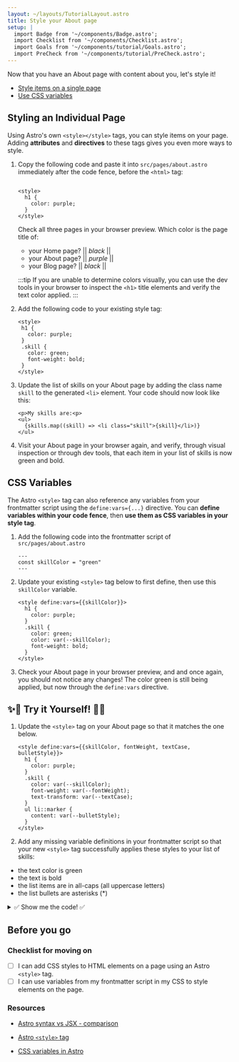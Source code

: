 ```yaml
---
layout: ~/layouts/TutorialLayout.astro
title: Style your About page
setup: |
  import Badge from '~/components/Badge.astro';
  import Checklist from '~/components/Checklist.astro';
  import Goals from '~/components/tutorial/Goals.astro';
  import PreCheck from '~/components/tutorial/PreCheck.astro';
---
```

Now that you have an About page with content about you, let's style it!

<PreCheck>

  - [Style items on a single page](#styling-an-individual-page)
  - [Use CSS variables](#css-variables)

</PreCheck>


## Styling an Individual Page

Using Astro's own `<style></style>` tags, you can style items on your page. Adding **attributes** and **directives** to these tags gives you even more ways to style.

1. Copy the following code and paste it into `src/pages/about.astro` immediately after the code fence, before the `<html>` tag:

    ```astro title="src/pages/about.astro"
   
    <style>
      h1 {
        color: purple;
      }
    </style>
    ```

    Check all three pages in your browser preview. Which color is the page title of:

    - your Home page?  || _black_ ||
    - your About page? || _purple_ ||
    - your Blog page? || _black_ ||

    :::tip
    If you are unable to determine colors visually, you can use the dev tools in your browser to inspect the `<h1>` title elements and verify the text color applied.
    :::

2. Add the following code to your existing style tag:

     ```astro title="src/pages/about.astro" ins={5-8}
    <style>
      h1 {
        color: purple;
      }
      .skill {
        color: green;
        font-weight: bold;
      }
    </style>
    ```

3. Update the list of skills on your About page by adding the class name `skill` to the generated `<li>` element. Your code should now look like this:

    ```astro title="src/pages/about.astro" 'class="skill"'
    <p>My skills are:<p>
    <ul>
      {skills.map((skill) => <li class="skill">{skill}</li>)}
    </ul>
    ```

  4. Visit your About page in your browser again, and verify, through visual inspection or through dev tools, that each item in your list of skills is now green and bold.

## CSS Variables
The Astro `<style>` tag can also reference any variables from your frontmatter script using the `define:vars={...}` directive. You can **define variables within your code fence**, then **use them as CSS variables in your style tag**.

1. Add the following code into the frontmatter script of `src/pages/about.astro`

    ```astro title="src/pages/about.astro"
    ---
    const skillColor = "green"
    ---
    ```

2. Update your existing `<style>` tag below to first define, then use this `skillColor` variable.

    ```astro title="src/pages/about.astro" "define:vars={{skillColor}}" "var(--skillColor)" del={6} ins={7}
    <style define:vars={{skillColor}}>
      h1 {
        color: purple;
      }
      .skill {
        color: green;
        color: var(--skillColor);
        font-weight: bold;
      }
    </style>
    ```

3. Check your About page in your browser preview, and and once again, you should not notice any changes! The color green is still being applied, but now through the `define:vars` directive.

## ✨🧩 Try it Yourself! 🧩✨
 
 1. Update the `<style>` tag on your About page so that it matches the one below. 

    ```astro title="src/pages/about.astro"
    <style define:vars={{skillColor, fontWeight, textCase, bulletStyle}}>
      h1 {
        color: purple;
      }
      .skill {
        color: var(--skillColor);
        font-weight: var(--fontWeight);
        text-transform: var(--textCase);
      }
      ul li::marker {
        content: var(--bulletStyle);
      }
    </style>
    ```
 
 2. Add any missing variable definitions in your frontmatter script so that your new `<style>` tag successfully applies these styles to your list of skills:
 - the text color is green
 - the text is bold
 - the list items are in all-caps (all uppercase letters)
 - the list bullets are asterisks (*)


<details>
<summary>✅ Show me the code! ✅</summary>

```astro title="src/pages/about.astro"
---
const skillColor = "green"
const fontWeight = "bold"
const textCase = "uppercase"
const bulletStyle = "'*'"
---
```
</details>


## Before you go

### Checklist for moving on

<Checklist key="style">

- [ ] I can add CSS styles to HTML elements on a page using an Astro `<style>` tag.
- [ ] I can use variables from my frontmatter script in my CSS to style elements on the page.

</Checklist>

### Resources
- [Astro syntax vs JSX - comparison](/en/core-concepts/astro-components/#differences-between-astro-and-jsx)

- [Astro `<style>` tag](/en/guides/styling/#styling-in-astro)

- [CSS variables in Astro](/en/guides/styling/#css-variables)



